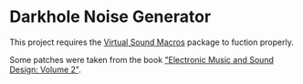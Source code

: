 # Darkhole Noise Generator
This project requires the [Virtual Sound Macros](https://virtual-sound.com/download/virtual-sound-macros-max8/virtualsound_macros_max8/) package to fuction properly. 

Some patches were taken from the book ["Electronic Music and Sound Design: Volume 2"](https://www.contemponet.com/en/shop/electronic-music-and-sound-design-2-max-8/).
